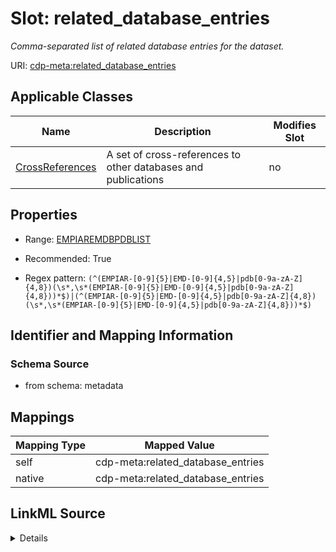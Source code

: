 

# Slot: related_database_entries


_Comma-separated list of related database entries for the dataset._



URI: [cdp-meta:related_database_entries](metadatarelated_database_entries)



<!-- no inheritance hierarchy -->





## Applicable Classes

| Name | Description | Modifies Slot |
| --- | --- | --- |
| [CrossReferences](CrossReferences.md) | A set of cross-references to other databases and publications |  no  |







## Properties

* Range: [EMPIAREMDBPDBLIST](EMPIAREMDBPDBLIST.md)

* Recommended: True

* Regex pattern: `(^(EMPIAR-[0-9]{5}|EMD-[0-9]{4,5}|pdb[0-9a-zA-Z]{4,8})(\s*,\s*(EMPIAR-[0-9]{5}|EMD-[0-9]{4,5}|pdb[0-9a-zA-Z]{4,8}))*$)|(^(EMPIAR-[0-9]{5}|EMD-[0-9]{4,5}|pdb[0-9a-zA-Z]{4,8})(\s*,\s*(EMPIAR-[0-9]{5}|EMD-[0-9]{4,5}|pdb[0-9a-zA-Z]{4,8}))*$)`





## Identifier and Mapping Information







### Schema Source


* from schema: metadata




## Mappings

| Mapping Type | Mapped Value |
| ---  | ---  |
| self | cdp-meta:related_database_entries |
| native | cdp-meta:related_database_entries |




## LinkML Source

<details>
```yaml
name: related_database_entries
description: Comma-separated list of related database entries for the dataset.
from_schema: metadata
rank: 1000
alias: related_database_entries
owner: CrossReferences
domain_of:
- CrossReferences
range: EMPIAR_EMDB_PDB_LIST
recommended: true
inlined: true
inlined_as_list: true
pattern: (^(EMPIAR-[0-9]{5}|EMD-[0-9]{4,5}|pdb[0-9a-zA-Z]{4,8})(\s*,\s*(EMPIAR-[0-9]{5}|EMD-[0-9]{4,5}|pdb[0-9a-zA-Z]{4,8}))*$)|(^(EMPIAR-[0-9]{5}|EMD-[0-9]{4,5}|pdb[0-9a-zA-Z]{4,8})(\s*,\s*(EMPIAR-[0-9]{5}|EMD-[0-9]{4,5}|pdb[0-9a-zA-Z]{4,8}))*$)

```
</details>
